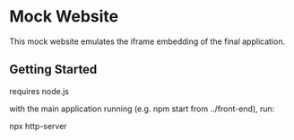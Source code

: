 # Mock Website

This mock website emulates the iframe embedding of the final application.

## Getting Started

requires node.js

with the main application running (e.g. npm start from ../front-end), run:

npx http-server